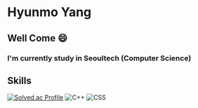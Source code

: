 # Hyunmo Yang
## Well Come 😄
### I'm currently study in Seoultech (Computer Science)

## Skills ##
[![Solved.ac Profile](http://mazassumnida.wtf/api/mini/generate_badge?boj=hanu607)](https://solved.ac/hanu607)
![C++](https://img.shields.io/badge/c++-%2300599C.svg?style=for-the-badge&logo=c%2B%2B&logoColor=white)
![CSS](https://img.shields.io/badge/CSS3-1572B6?style=flat-square&amp;logo=CSS3&amp;logoColor=white)
